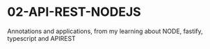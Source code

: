 # 02-API-REST-NODEJS
Annotations and applications, from my learning about NODE, fastify, typescript and APIREST

